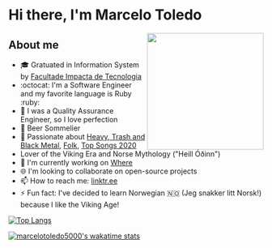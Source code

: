 # Hi there, I'm Marcelo Toledo

<img align='right' src="https://media.giphy.com/media/x43490o4WHqfK/giphy.gif" width="230"/>

## About me

- :mortar_board: Gratuated in Information System by [Facultade Impacta de Tecnologia](https://www.impacta.edu.br/)
- :octocat: I'm a Software Engineer and my favorite language is Ruby :ruby:
- :100: I was a Quality Assurance Engineer, so I love perfection
- :beers: Beer Sommelier
- :guitar: Passionate about [Heavy, Trash and Black Metal](https://open.spotify.com/playlist/3wD3dUR6HiR0MxD0Fdgqdd?si=rLRvHwffQrSdgRXGXGDVQg), [Folk](https://open.spotify.com/playlist/2bMwaEBV0k0dXJmIXr4ul7?si=dk81cTKRSOuFcsu_Npql3w), [Top Songs 2020](https://open.spotify.com/playlist/37i9dQZF1EM4XIBRIN9JNu?si=ELMcxhF6StqouGwBewSu-g)
- Lover of the Viking Era and Norse Mythology ("Heill Óðinn")
- 🔭 I'm  currently working on [Where](https://appwhere.io/)
- 🌐 I'm looking to collaborate on open-source projects
- 📫 How to reach me: [linktr.ee](https://linktr.ee/m4rcelo)
- ⚡ Fun fact: I've decided to learn Norwegian :norway: (Jeg snakker litt Norsk!) because I like the Viking Age!

[![Top Langs](https://github-readme-stats.vercel.app/api/top-langs/?username=marcelotoledo5000&langs_count=8&layout=compact)](https://github.com/marcelotoledo5000/github-readme-stats)

<!-- [![marcelotoledo5000's github stats](https://github-readme-stats.vercel.app/api?username=marcelotoledo5000&theme=radical))](https://github.com/marcelotoledo5000/github-readme-stats) -->

[![marcelotoledo5000's wakatime stats](https://github-readme-stats.vercel.app/api/wakatime?username=MarceloToledo)](https://github.com/marcelotoledo5000/github-readme-stats)
